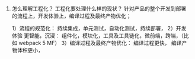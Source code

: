 1. 怎么理解工程化？
   工程化要处理什么样的现状？
   针对产品的整个开发到部署的流程上，开发体验上，编译过程及最终产物优化；

   1）流程的规范化：
   持续集成，单元测试，自动化测试，持续部署，
   2）开发体验 更智能，沉浸：
   组件化，模块化，工具及工具链化，微前端，跨端，（比如 webpack 5 MF）
   3）编译过程及最终产物优化：
   编译过程更快，
   编译产物体积更小，
